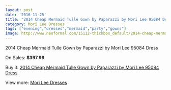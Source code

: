 ```yaml
---
layout: post
date: '2016-11-25'
title: "2014 Cheap Mermaid Tulle Gown by Paparazzi by Mori Lee 95084 Dress"
category: Mori Lee Dresses
tags: ["evening","dresses","mermaid","party","gowns"]
image: http://www.neoformal.com/15112-thickbox_default/2014-cheap-mermaid-tulle-gown-by-paparazzi-by-mori-lee-95084-dress.jpg
---
```

2014 Cheap Mermaid Tulle Gown by Paparazzi by Mori Lee 95084 Dress

On Sales: **$397.99**
<a href="https://www.neoformal.com/en/mori-lee-dresses-2014/5134-2014-cheap-mermaid-tulle-gown-by-paparazzi-by-mori-lee-95084-dress.html"><amp-img layout="responsive" width="600" height="600" src="//www.neoformal.com/15112-thickbox_default/2014-cheap-mermaid-tulle-gown-by-paparazzi-by-mori-lee-95084-dress.jpg" alt="2014 Cheap Mermaid Tulle Gown by Paparazzi by Mori Lee 95084 Dress 0" /></a>
<a href="https://www.neoformal.com/en/mori-lee-dresses-2014/5134-2014-cheap-mermaid-tulle-gown-by-paparazzi-by-mori-lee-95084-dress.html"><amp-img layout="responsive" width="600" height="600" src="//www.neoformal.com/15113-thickbox_default/2014-cheap-mermaid-tulle-gown-by-paparazzi-by-mori-lee-95084-dress.jpg" alt="2014 Cheap Mermaid Tulle Gown by Paparazzi by Mori Lee 95084 Dress 1" /></a>
<a href="https://www.neoformal.com/en/mori-lee-dresses-2014/5134-2014-cheap-mermaid-tulle-gown-by-paparazzi-by-mori-lee-95084-dress.html"><amp-img layout="responsive" width="600" height="600" src="//www.neoformal.com/15114-thickbox_default/2014-cheap-mermaid-tulle-gown-by-paparazzi-by-mori-lee-95084-dress.jpg" alt="2014 Cheap Mermaid Tulle Gown by Paparazzi by Mori Lee 95084 Dress 2" /></a>
<a href="https://www.neoformal.com/en/mori-lee-dresses-2014/5134-2014-cheap-mermaid-tulle-gown-by-paparazzi-by-mori-lee-95084-dress.html"><amp-img layout="responsive" width="600" height="600" src="//www.neoformal.com/15115-thickbox_default/2014-cheap-mermaid-tulle-gown-by-paparazzi-by-mori-lee-95084-dress.jpg" alt="2014 Cheap Mermaid Tulle Gown by Paparazzi by Mori Lee 95084 Dress 3" /></a>

Buy it: [2014 Cheap Mermaid Tulle Gown by Paparazzi by Mori Lee 95084 Dress](https://www.neoformal.com/en/mori-lee-dresses-2014/5134-2014-cheap-mermaid-tulle-gown-by-paparazzi-by-mori-lee-95084-dress.html "2014 Cheap Mermaid Tulle Gown by Paparazzi by Mori Lee 95084 Dress")

View more: [Mori Lee Dresses](https://www.neoformal.com/en/62-mori-lee-dresses-2014 "Mori Lee Dresses")